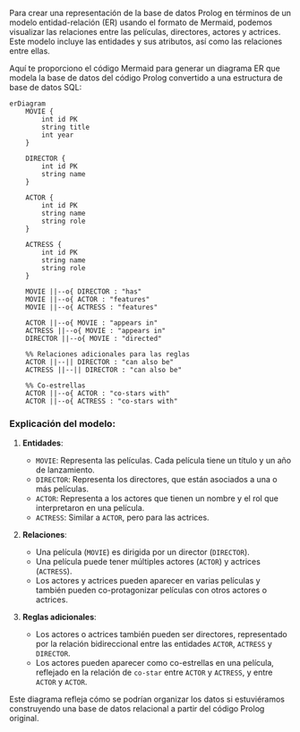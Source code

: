 Para crear una representación de la base de datos Prolog en términos de un modelo entidad-relación (ER) usando el formato de Mermaid, podemos visualizar las relaciones entre las películas, directores, actores y actrices. Este modelo incluye las entidades y sus atributos, así como las relaciones entre ellas.

Aquí te proporciono el código Mermaid para generar un diagrama ER que modela la base de datos del código Prolog convertido a una estructura de base de datos SQL:

```mermaid
erDiagram
    MOVIE {
        int id PK
        string title
        int year
    }

    DIRECTOR {
        int id PK
        string name
    }

    ACTOR {
        int id PK
        string name
        string role
    }

    ACTRESS {
        int id PK
        string name
        string role
    }

    MOVIE ||--o{ DIRECTOR : "has"
    MOVIE ||--o{ ACTOR : "features"
    MOVIE ||--o{ ACTRESS : "features"

    ACTOR ||--o{ MOVIE : "appears in"
    ACTRESS ||--o{ MOVIE : "appears in"
    DIRECTOR ||--o{ MOVIE : "directed"

    %% Relaciones adicionales para las reglas
    ACTOR ||--|| DIRECTOR : "can also be"
    ACTRESS ||--|| DIRECTOR : "can also be"

    %% Co-estrellas
    ACTOR ||--o{ ACTOR : "co-stars with"
    ACTOR ||--o{ ACTRESS : "co-stars with"
```

### Explicación del modelo:

1. **Entidades**:
   - `MOVIE`: Representa las películas. Cada película tiene un título y un año de lanzamiento.
   - `DIRECTOR`: Representa los directores, que están asociados a una o más películas.
   - `ACTOR`: Representa a los actores que tienen un nombre y el rol que interpretaron en una película.
   - `ACTRESS`: Similar a `ACTOR`, pero para las actrices.

2. **Relaciones**:
   - Una película (`MOVIE`) es dirigida por un director (`DIRECTOR`).
   - Una película puede tener múltiples actores (`ACTOR`) y actrices (`ACTRESS`).
   - Los actores y actrices pueden aparecer en varias películas y también pueden co-protagonizar películas con otros actores o actrices.

3. **Reglas adicionales**:
   - Los actores o actrices también pueden ser directores, representado por la relación bidireccional entre las entidades `ACTOR`, `ACTRESS` y `DIRECTOR`.
   - Los actores pueden aparecer como co-estrellas en una película, reflejado en la relación de `co-star` entre `ACTOR` y `ACTRESS`, y entre `ACTOR` y `ACTOR`.

Este diagrama refleja cómo se podrían organizar los datos si estuviéramos construyendo una base de datos relacional a partir del código Prolog original.
